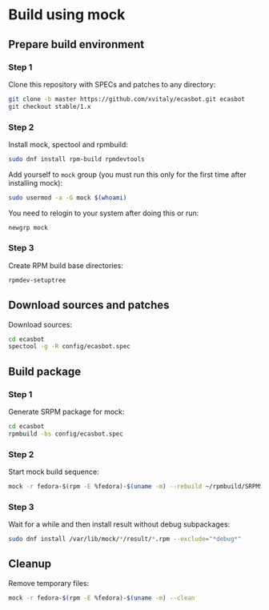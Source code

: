 # Build using mock
## Prepare build environment
### Step 1

Clone this repository with SPECs and patches to any directory:
```bash
git clone -b master https://github.com/xvitaly/ecasbot.git ecasbot
git checkout stable/1.x
```

### Step 2

Install mock, spectool and rpmbuild:
```bash
sudo dnf install rpm-build rpmdevtools
```

Add yourself to `mock` group (you must run this only for the first time after installing mock):
```bash
sudo usermod -a -G mock $(whoami)
```
You need to relogin to your system after doing this or run:
```bash
newgrp mock
```

### Step 3

Create RPM build base directories:
```bash
rpmdev-setuptree
```

## Download sources and patches

Download sources:
```bash
cd ecasbot
spectool -g -R config/ecasbot.spec
```

## Build package

### Step 1

Generate SRPM package for mock:
```bash
cd ecasbot
rpmbuild -bs config/ecasbot.spec
```

### Step 2

Start mock build sequence:
```bash
mock -r fedora-$(rpm -E %fedora)-$(uname -m) --rebuild ~/rpmbuild/SRPMS/ecasbot*.src.rpm
```

### Step 3

Wait for a while and then install result without debug subpackages:
```bash
sudo dnf install /var/lib/mock/*/result/*.rpm --exclude="*debug*"
```

## Cleanup

Remove temporary files:
```bash
mock -r fedora-$(rpm -E %fedora)-$(uname -m) --clean
```
